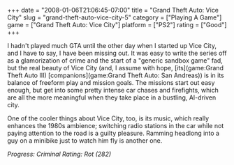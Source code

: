 +++
date = "2008-01-06T21:06:45-07:00"
title = "Grand Theft Auto: Vice City"
slug = "grand-theft-auto-vice-city-5"
category = ["Playing A Game"]
game = ["Grand Theft Auto: Vice City"]
platform = ["PS2"]
rating = ["Good"]
+++

I hadn't played much GTA until the other day when I started up Vice City, and I have to say, I have been missing out.  It was easy to write the series off as a glamorization of crime and the start of a "generic sandbox game" fad, but the real beauty of Vice City (and, I assume with hope, [its](game:Grand Theft Auto III) [companions](game:Grand Theft Auto: San Andreas)) is in its balance of freeform play and mission goals.  The missions start out easy enough, but get into some pretty intense car chases and firefights, which are all the more meaningful when they take place in a bustling, AI-driven city.

One of the cooler things about Vice City, too, is its music, which really enhances the 1980s ambience; switching radio stations in the car while not paying attention to the road is a guilty pleasure.  Ramming headlong into a guy on a minibike just to watch him fly is another one.

<i>Progress: Criminal Rating: Rot (282)</i>